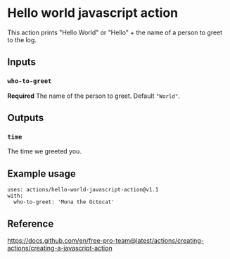 # Hello world javascript action

This action prints "Hello World" or "Hello" + the name of a person to greet to the log.

## Inputs

### `who-to-greet`

**Required** The name of the person to greet. Default `"World"`.

## Outputs

### `time`

The time we greeted you.

## Example usage

```
uses: actions/hello-world-javascript-action@v1.1
with:
  who-to-greet: 'Mona the Octocat'
```

## Reference

https://docs.github.com/en/free-pro-team@latest/actions/creating-actions/creating-a-javascript-action